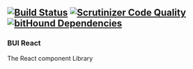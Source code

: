 [![Build Status](https://travis-ci.org/iAmao/Bui-react.svg?branch=master)](https://travis-ci.org/iAmao/Bui-react) [![Scrutinizer Code Quality](https://scrutinizer-ci.com/g/iAmao/Bui-react/badges/quality-score.png?b=master)](https://scrutinizer-ci.com/g/iAmao/Bui-react/?branch=master) [![bitHound Dependencies](https://www.bithound.io/github/iAmao/Bui-react/badges/dependencies.svg)](https://www.bithound.io/github/iAmao/Bui-react/master/dependencies/npm)
---
### BUI React
The React component Library